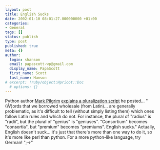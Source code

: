```yaml
---
layout: post
title: English Sucks
date: 2002-01-10 08:01:27.000000000 +01:00
categories:
- General
tags: []
status: publish
type: post
published: true
meta: {}
author:
  login: shanson
  email: papascott-wp@gmail.com
  display_name: PapaScott
  first_name: Scott
  last_name: Hanson
# excerpt: !ruby/object:Hpricot::Doc
  # options: {}
---
```

<p>Python author <a href="http://diveintomark.weblogger.com/">Mark Pilgrim</a> <a href="http://diveintomark.weblogger.com/2002/01/10">explains a pluralization script</a> he posted... "(W)ords that we borrowed wholesale (from Latin)... are generally problematic, as it's difficult to tell (without simply listing them) which ones follow Latin rules and which do not. For instance, the plural of "radius" is "radii", but the plural of "genius" is "geniuses". "Consortium" becomes "consortia", but "premium" becomes "premiums". English sucks." Actually, English doesn't suck... it's just that there's more than one way to do it, so it's more like perl than python. For a more python-like language, try German! ";->"</p>
